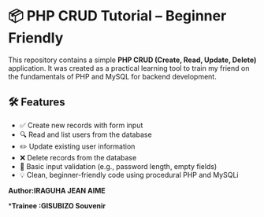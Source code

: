 # 📦 PHP CRUD Tutorial – Beginner Friendly

This repository contains a simple **PHP CRUD (Create, Read, Update, Delete)** application.
It was created as a practical learning tool to train my friend on the fundamentals of PHP and MySQL for backend development.

## 🛠️ Features

- ✅ Create new records with form input
- 🔍 Read and list users from the database
- ✏️ Update existing user information
- ❌ Delete records from the database
- 🧪 Basic input validation (e.g., password length, empty fields)
- 💡 Clean, beginner-friendly code using procedural PHP and MySQLi

**Author:IRAGUHA JEAN AIME**



***Trainee :GISUBIZO Souvenir**

